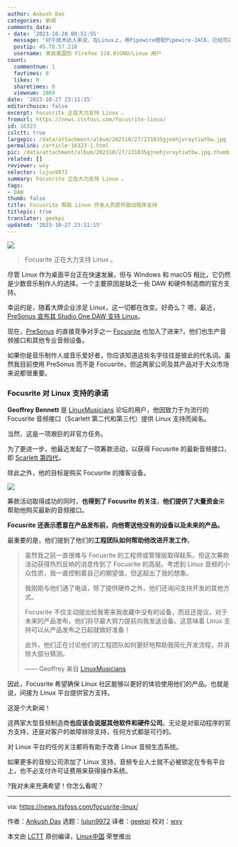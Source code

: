 ```yaml
---
author: Ankush Das
categories: 新闻
comments_data:
- date: '2023-10-28 08:51:55'
  message: "对于技术达人来说，在Linux上，用Pipewire搭配Pipewire-JACK，已经可以发挥Focusrite声卡的表现。<br />\r\n但相较于JACK，有官方支持自然更棒，音乐人用起来更舒心。对刚刚接触Linux、目前还不擅长配置Pipewire的音乐人，尤其受用。长远来看，更多的制作人可以享受到Linux的便利，岂不美哉。"
  postip: 45.78.57.218
  username: 来自美国的 Firefox 118.0|GNU/Linux 用户
count:
  commentnum: 1
  favtimes: 0
  likes: 0
  sharetimes: 0
  viewnum: 1089
date: '2023-10-27 23:11:15'
editorchoice: false
excerpt: Focusrite 正在大力支持 Linux 。
fromurl: https://news.itsfoss.com/focusrite-linux/
id: 16323
islctt: true
largepic: /data/attachment/album/202310/27/231035gjnehjvraytiwtbw.jpg
permalink: /article-16323-1.html
pic: /data/attachment/album/202310/27/231035gjnehjvraytiwtbw.jpg.thumb.jpg
related: []
reviewer: wxy
selector: lujun9972
summary: Focusrite 正在大力支持 Linux 。
tags:
- DAW
thumb: false
title: Focusrite 帮助 Linux 开发人员提供驱动程序支持
titlepic: true
translator: geekpi
updated: '2023-10-27 23:11:15'
---
```


![](/data/attachment/album/202310/27/231035gjnehjvraytiwtbw.jpg)



> 
> Focusrite 正在大力支持 Linux 。
> 
> 
> 


尽管 Linux 作为桌面平台正在快速发展，但与 Windows 和 macOS 相比，它仍然是少数音乐制作人的选择。一个主要原因是缺乏一些 DAW 和硬件制造商的官方支持。


幸运的是，随着大牌企业涉足 Linux，这一切都在改变。好奇么？ 嗯，最近，[PreSonus 宣布其 Studio One DAW 支持 Linux](/article-16254-1.html)。


现在，[PreSonus](https://www.presonus.com/) 的直接竞争对手之一 [Focusrite](https://focusrite.com/) 也加入了进来?，他们也生产音频接口和其他专业音频设备。


如果你是音乐制作人或音乐爱好者，你应该知道这些名字往往是彼此的代名词。虽然我目前使用 PreSonus 而不是 Focusrite，但这两家公司及其产品对于大众市场来说都很重要。


### Focusrite 对 Linux 支持的承诺


**Geoffrey Bennett** 是 [LinuxMusicians](https://linuxmusicians.com/) 论坛的用户，他因致力于为流行的 Focusrite 音频接口（Scarlett 第二代和第三代）提供 Linux 支持而闻名。


当然，这是一项艰巨的非官方任务。


为了更进一步，他最近发起了一项筹款活动，以获得 Focusrite 的最新音频接口，即 [Scarlett 第四代](https://focusrite.com/scarlett/4th-generation)。


除此之外，他的目标是购买 Focusrite 的播客设备。


![](/data/attachment/album/202310/27/231116h2tpl42tv7vtvrz7.jpg)


筹款活动取得成功的同时，**也得到了 Focusrite 的关注**，**他们提供了大量资金**来帮助他购买最新的音频接口。


**Focusrite 还表示愿意在产品发布前，向他寄送他没有的设备以及未来的产品。**


最重要的是，他们提到了他们的**工程团队如何帮助他改进开发工作**。



> 
> 虽然我之前一直很难与 Focusrite 的工程师或管理层取得联系，但这次筹款活动获得热烈反响的消息传到了 Focusrite 的高层。考虑到 Linux 音频的小众性质，我一直控制着自己的期望值，但这超出了我的想象。
> 
> 
> 我刚刚与他们通了电话，除了提供硬件之外，他们还询问支持开发的其他方式。
> 
> 
> Focusrite 不仅主动提出给我寄来我收藏中没有的设备，而且还提议，对于未来的产品发布，他们将尽最大努力提前向我发送设备。这意味着 Linux 支持可以从产品发布之日起就做好准备！
> 
> 
> 此外，他们正在讨论他们的工程团队如何更好地帮助我简化开发流程，并消除大部分猜测。
> 
> 
> —— Geoffrey 来自 [LinuxMusicians](https://linuxmusicians.com/viewtopic.php?t=26173&start=15)
> 
> 
> 


因此，Focusrite 希望确保 Linux 社区能够以更好的体验使用他们的产品。也就是说，间接为 Linux 平台提供官方支持。


这是个大新闻！


这两家大型音频制造商**也应该会说服其他软件和硬件公司**。无论是对驱动程序的官方支持，还是对客户的故障排除支持，任何方式都是可行的。


对 Linux 平台的任何关注都将有助于改善 Linux 音频生态系统。


如果更多的音频公司添加了 Linux 支持，音频专业人士就不必被锁定在专有平台上，也不必支付许可证费用来获得操作系统。


?我对未来充满希望！你怎么看呢？




---


via: <https://news.itsfoss.com/focusrite-linux/>


作者：[Ankush Das](https://news.itsfoss.com/author/ankush/) 选题：[lujun9972](https://github.com/lujun9972) 译者：[geekpi](https://github.com/geekpi) 校对：[wxy](https://github.com/wxy)


本文由 [LCTT](https://github.com/LCTT/TranslateProject) 原创编译，[Linux中国](https://linux.cn/) 荣誉推出